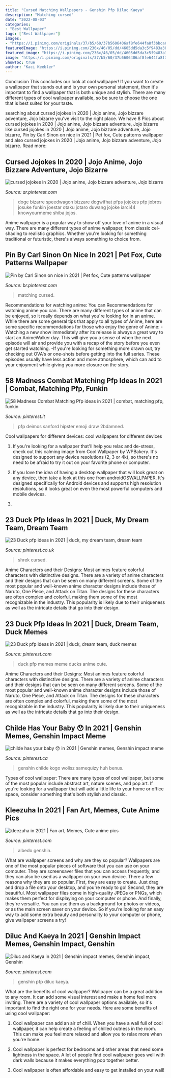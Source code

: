 ```yaml
---
title: "Cursed Matching Wallpapers - Genshin Pfp Diluc Kaeya"
description: "Matching cursed"
date: "2022-08-03"
categories:
- "Best Wallpaper"
tags: ["Best Wallpaper"]
images:
- "https://i.pinimg.com/originals/37/b5/60/37b5606406af8fe644fa8f3bbca64ca5.jpg"
featuredImage: "https://i.pinimg.com/236x/46/05/dd/4605dd5da3c5f9483a3882744cddc721.jpg"
featured_image: "https://i.pinimg.com/236x/46/05/dd/4605dd5da3c5f9483a3882744cddc721.jpg"
image: "https://i.pinimg.com/originals/37/b5/60/37b5606406af8fe644fa8f3bbca64ca5.jpg"
ShowToc: true
author: "Kaci Keebler"
---
```



Conclusion
This concludes our look at cool wallpaper! If you want to create a wallpaper that stands out and is your own personal statement, then it's important to find a wallpaper that is both unique and stylish. There are many different types of cool wallpaper available, so be sure to choose the one that is best suited for your taste.

	

		
searching about cursed jojokes in 2020 | Jojo anime, Jojo bizzare adventure, Jojo bizarre you've visit to the right place. We have 8 Pics about cursed jojokes in 2020 | Jojo anime, Jojo bizzare adventure, Jojo bizarre like cursed jojokes in 2020 | Jojo anime, Jojo bizzare adventure, Jojo bizarre, Pin by Carl Sinon on nice in 2021 | Pet fox, Cute patterns wallpaper and also cursed jojokes in 2020 | Jojo anime, Jojo bizzare adventure, Jojo bizarre. Read more:
		
    
## Cursed Jojokes In 2020 | Jojo Anime, Jojo Bizzare Adventure, Jojo Bizarre

<img loading=lazy src="https://i.pinimg.com/originals/cc/91/49/cc9149ef1a00c2503e9f11c522339714.jpg" onerror="this.onerror=null;this.src='https://tse4.mm.bing.net/th?id=OIP.IAvcykvz8zQDFSL81E5HQQHaHa&amp;pid=15.1';" alt="cursed jojokes in 2020 | Jojo anime, Jojo bizzare adventure, Jojo bizarre">

_Source: ar.pinterest.com_

>doge bizarre speedwagon bizzare dogwifhat pfps jojokes pfp jobros josuke funkin joestar otaku jotaro duwang jojoke iarci44 knowyourmeme shiba jojos. 

	

Anime wallpaper is a popular way to show off your love of anime in a visual way. There are many different types of anime wallpaper, from classic cel-shading to realistic graphics. Whether you're looking for something traditional or futuristic, there's always something to choice from.

    
## Pin By Carl Sinon On Nice In 2021 | Pet Fox, Cute Patterns Wallpaper

<img loading=lazy src="https://i.pinimg.com/originals/fb/27/dd/fb27dd0b1565c407020ebe3aa5499432.jpg" onerror="this.onerror=null;this.src='https://tse4.mm.bing.net/th?id=OIP.k3Ja7TN5wKGY71iMyipzfQHaHZ&amp;pid=15.1';" alt="Pin by Carl Sinon on nice in 2021 | Pet fox, Cute patterns wallpaper">

_Source: br.pinterest.com_

>matching cursed. 

	

Recommendations for watching anime: You can
Recommendations for watching anime you can. There are many different types of anime that can be enjoyed, so it really depends on what you're looking for in an anime. While there are some general tips that apply to all types of Anime, here are some specific recommendations for those who enjoy the genre of Anime: 
-Watching a new show immediately after its release is always a great way to start an AnimeWalker day. This will give you a sense of when the next episode will air and provide you with a recap of the story before you even get started watching. 
-If you're looking for something more drawn out, try checking out OVA's or one-shots before getting into the full series. These episodes usually have less action and more atmosphere, which can add to your enjoyment while giving you more closure on the story.

    
## 58 Madness Combat Matching Pfp Ideas In 2021 | Combat, Matching Pfp, Funkin

<img loading=lazy src="https://i.pinimg.com/474x/8a/70/95/8a70955493aa036a46ad60706edbbbc4.jpg" onerror="this.onerror=null;this.src='https://tse4.mm.bing.net/th?id=OIP.hY5JQjO-ZmeGYXIdRHB9gQAAAA&amp;pid=15.1';" alt="58 Madness Combat Matching Pfp ideas in 2021 | combat, matching pfp, funkin">

_Source: pinterest.it_

>pfp deimos sanford hipster emoji draw 2bdamned. 

	

Cool wallpapers for different devices:
cool wallpapers for different devices 

1. If you're looking for a wallpaper that'll help you relax and de-stress, check out this calming image from Cool Wallpaper by WPBakery. It's designed to support any device resolutions (2, 3 or 4k), so there's no need to be afraid to try it out on your favorite phone or computer.

2. If you love the idea of having a desktop wallpaper that will look great on any device, then take a look at this one from androidOSWALLPAPER. It's designed specifically for Android devices and supports high resolution resolutions, so it looks great on even the most powerful computers and mobile devices.

3.

    
## 23 Duck Pfp Ideas In 2021 | Duck, My Dream Team, Dream Team

<img loading=lazy src="https://i.pinimg.com/474x/a0/9d/a4/a09da4c6fc2931d79d268fabcf98df54.jpg" onerror="this.onerror=null;this.src='https://tse3.mm.bing.net/th?id=OIP.zCojTc7_9Sg2GTQ4VTwc6AAAAA&amp;pid=15.1';" alt="23 Duck pfp ideas in 2021 | duck, my dream team, dream team">

_Source: pinterest.co.uk_

>shrek cursed. 

	

Anime Characters and their Designs: Most animes feature colorful characters with distinctive designs.
There are a variety of anime characters and their designs that can be seen on many different screens. Some of the most popular and well-known anime character designs include those of Naruto, One Piece, and Attack on Titan. The designs for these characters are often complex and colorful, making them some of the most recognizable in the industry. This popularity is likely due to their uniqueness as well as the intricate details that go into their design.

    
## 23 Duck Pfp Ideas In 2021 | Duck, Dream Team, Duck Memes

<img loading=lazy src="https://i.pinimg.com/236x/46/05/dd/4605dd5da3c5f9483a3882744cddc721.jpg" onerror="this.onerror=null;this.src='https://tse3.mm.bing.net/th?id=OIP.0Iq6RQabcDcAnVdSZJ73VAAAAA&amp;pid=15.1';" alt="23 Duck pfp ideas in 2021 | duck, dream team, duck memes">

_Source: pinterest.com_

>duck pfp memes meme ducks anime cute. 

	

Anime Characters and their Designs: Most animes feature colorful characters with distinctive designs.
There are a variety of anime characters and their designs that can be seen on many different screens. Some of the most popular and well-known anime character designs include those of Naruto, One Piece, and Attack on Titan. The designs for these characters are often complex and colorful, making them some of the most recognizable in the industry. This popularity is likely due to their uniqueness as well as the intricate details that go into their design.

    
## Childe Has Your Baby 😯 In 2021 | Genshin Memes, Genshin Impact Meme

<img loading=lazy src="https://i.pinimg.com/736x/19/59/a6/1959a60a4ac0846a4d7ba1c210b63a2a.jpg" onerror="this.onerror=null;this.src='https://tse2.mm.bing.net/th?id=OIP.RaLK_HGRlbuN5NDdnw1NDgHaH-&amp;pid=15.1';" alt="childe has your baby 😯 in 2021 | Genshin memes, Genshin impact meme">

_Source: pinterest.ca_

>genshin childe kogo wolisz samequizy huh benus. 

	

Types of cool wallpaper:
There are many types of cool wallpaper, but some of the most popular include abstract art, nature scenes, and pop art. If you're looking for a wallpaper that will add a little life to your home or office space, consider something that's both stylish and classic.

    
## Kleezuha In 2021 | Fan Art, Memes, Cute Anime Pics

<img loading=lazy src="https://i.pinimg.com/originals/b7/57/7b/b7577b2984e5cc0654686bc6b7b743f5.jpg" onerror="this.onerror=null;this.src='https://tse4.mm.bing.net/th?id=OIP.FdaCpvUR4gMgqPTEWU2HHgHaHO&amp;pid=15.1';" alt="kleezuha in 2021 | Fan art, Memes, Cute anime pics">

_Source: pinterest.com_

>albedo genshin. 

	

What are wallpaper screens and why are they so popular?
Wallpapers are one of the most popular pieces of software that you can use on your computer. They are screensaver files that you can access frequently, and they can also be used as a wallpaper on your own device. There a few reasons why they are so popular. First, they are easy to create. Just drag and drop a file onto your desktop, and you're ready to go! Second, they are beautiful. Most wallpaper files come in high-quality JPEGs or PNGs, which makes them perfect for displaying on your computer or phone. And finally, they're versatile. You can use them as a background for photos or videos, or as the main screen saver on your device. So if you're looking for an easy way to add some extra beauty and personality to your computer or phone, give wallpaper screens a try!

    
## Diluc And Kaeya In 2021 | Genshin Impact Memes, Genshin Impact, Genshin

<img loading=lazy src="https://i.pinimg.com/originals/37/b5/60/37b5606406af8fe644fa8f3bbca64ca5.jpg" onerror="this.onerror=null;this.src='https://tse1.mm.bing.net/th?id=OIP.XchJyZQARpzj1Pe3NJZg1AHaEL&amp;pid=15.1';" alt="Diluc and Kaeya in 2021 | Genshin impact memes, Genshin impact, Genshin">

_Source: pinterest.com_

>genshin pfp diluc kaeya. 

	

What are the benefits of cool wallpaper?
Wallpaper can be a great addition to any room. It can add some visual interest and make a home feel more inviting. There are a variety of cool wallpaper options available, so it's important to find the right one for your needs. Here are some benefits of using cool wallpaper: 
1. Cool wallpaper can add an air of chill. When you have a wall full of cool wallpaper, it can help create a feeling of chilled outness in the room. This can make you feel more relaxed and allow you to relax more when you're home. 

2. Cool wallpaper is perfect for bedrooms and other areas that need some lightness in the space. A lot of people find cool wallpaper goes well with dark walls because it makes everything pop together better. 

3. Cool wallpaper is often affordable and easy to get installed on your wall!


